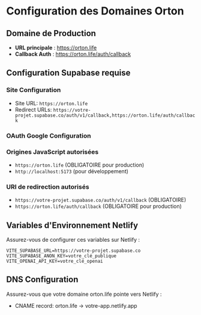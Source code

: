# Configuration des Domaines Orton

## Domaine de Production
- **URL principale** : https://orton.life
- **Callback Auth** : https://orton.life/auth/callback

## Configuration Supabase requise

### Site Configuration
- Site URL: `https://orton.life`
- Redirect URLs: `https://votre-projet.supabase.co/auth/v1/callback,https://orton.life/auth/callback`

### OAuth Google Configuration
### Origines JavaScript autorisées
- `https://orton.life` (OBLIGATOIRE pour production)
- `http://localhost:5173` (pour développement)

### URI de redirection autorisés  
- `https://votre-projet.supabase.co/auth/v1/callback` (OBLIGATOIRE)
- `https://orton.life/auth/callback` (OBLIGATOIRE pour production)

## Variables d'Environnement Netlify
Assurez-vous de configurer ces variables sur Netlify :

```
VITE_SUPABASE_URL=https://votre-projet.supabase.co
VITE_SUPABASE_ANON_KEY=votre_clé_publique
VITE_OPENAI_API_KEY=votre_clé_openai
```

## DNS Configuration
Assurez-vous que votre domaine orton.life pointe vers Netlify :
- CNAME record: orton.life → votre-app.netlify.app

